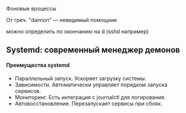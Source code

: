 
Фоновые вроцессы 

От греч. "daimon" — невидимый помощник

можно определить по окончанию на d (sshd например)

## Systemd: современный менеджер демонов

#### Преимущества systemd

- Параллельный запуск. Ускоряет загрузку системы.
- Зависимости. Автоматически управляет порядком запуска сервисов.
- Мониторинг. Есть интеграция с journalctl для логирования.
- Автовосстановление. Перезапускает сервисы при сбоях.